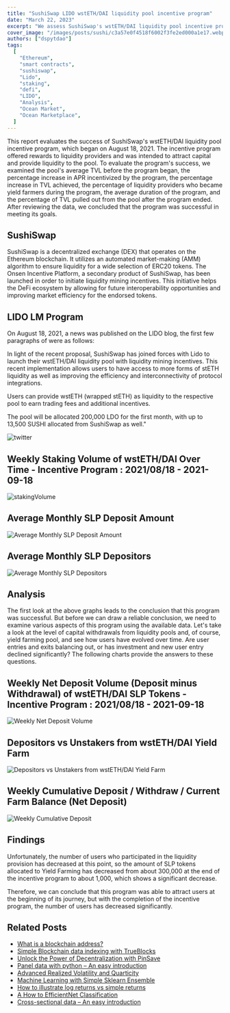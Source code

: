 ```yaml
---
title: "SushiSwap LIDO wstETH/DAI liquidity pool incentive program"
date: "March 22, 2023"
excerpt: "We assess SushiSwap's wstETH/DAI liquidity pool incentive program. The incentive program offered rewards to liquidity providers."
cover_image: "/images/posts/sushi/c3a57e0f4518f6002f3fe2ed000a1e17.webp"
authors: ["dspytdao"]
tags:
  [
    "Ethereum",
    "smart contracts",
    "sushiswap",
    "Lido",
    "staking",
    "defi",
    "LIDO",
    "Analysis",
    "Ocean Market",
    "Ocean Marketplace",
  ]
---
```


This report evaluates the success of SushiSwap's wstETH/DAI liquidity pool incentive program, which began on August 18, 2021. The incentive program offered rewards to liquidity providers and was intended to attract capital and provide liquidity to the pool. To evaluate the program's success, we examined the pool's average TVL before the program began, the percentage increase in APR incentivized by the program, the percentage increase in TVL achieved, the percentage of liquidity providers who became yield farmers during the program, the average duration of the program, and the percentage of TVL pulled out from the pool after the program ended. After reviewing the data, we concluded that the program was successful in meeting its goals.

## SushiSwap

SushiSwap is a decentralized exchange (DEX) that operates on the Ethereum blockchain. It utilizes an automated market-making (AMM) algorithm to ensure liquidity for a wide selection of ERC20 tokens. The Onsen Incentive Platform, a secondary product of SushiSwap, has been launched in order to initiate liquidity mining incentives. This initiative helps the DeFi ecosystem by allowing for future interoperability opportunities and improving market efficiency for the endorsed tokens.

## LIDO LM Program

On August 18, 2021, a news was published on the LIDO blog, the first few paragraphs of were as follows:

In light of the recent proposal, SushiSwap has joined forces with Lido to launch their wstETH/DAI liquidity pool with liquidity mining incentives. This recent implementation allows users to have access to more forms of stETH liquidity as well as improving the efficiency and interconnectivity of protocol integrations.

Users can provide wstETH (wrapped stETH) as liquidity to the respective pool to earn trading fees and additional incentives.

The pool will be allocated 200,000 LDO for the first month, with up to 13,500 SUSHI allocated from SushiSwap as well."

![twitter](/images/posts/sushi/twitter.webp)

## Weekly Staking Volume of wstETH/DAI Over Time - Incentive Program : 2021/08/18 - 2021-09-18

![stakingVolume](/images/posts/sushi/stakingVolume.webp)

## Average Monthly SLP Deposit Amount

![Average Monthly SLP Deposit Amount](/images/posts/sushi/avdep.webp)

## Average Monthly SLP Depositors

![Average Monthly SLP Depositors](/images/posts/sushi/avMdep.webp)

## Analysis

The first look at the above graphs leads to the conclusion that this program was successful. But before we can draw a reliable conclusion, we need to examine various aspects of this program using the available data. Let's take a look at the level of capital withdrawals from liquidity pools and, of course, yield farming pool, and see how users have evolved over time. Are user entries and exits balancing out, or has investment and new user entry declined significantly? The following charts provide the answers to these questions.

## Weekly Net Deposit Volume (Deposit minus Withdrawal) of wstETH/DAI SLP Tokens - Incentive Program : 2021/08/18 - 2021-09-18

![Weekly Net Deposit Volume](/images/posts/sushi/balance.webp)

## Depositors vs Unstakers from wstETH/DAI Yield Farm

![Depositors vs Unstakers from wstETH/DAI Yield Farm](/images/posts/sushi/depVsUnstakers.webp)

## Weekly Cumulative Deposit / Withdraw / Current Farm Balance (Net Deposit)

![Weekly Cumulative Deposit](/images/posts/sushi/netDeposits.webp)

## Findings

Unfortunately, the number of users who participated in the liquidity provision has decreased at this point, so the amount of SLP tokens allocated to Yield Farming has decreased from about 300,000 at the end of the incentive program to about 1,000, which shows a significant decrease.

Therefore, we can conclude that this program was able to attract users at the beginning of its journey, but with the completion of the incentive program, the number of users has decreased significantly.

## Related Posts

- [What is a blockchain address?](https://dspyt.com/what-is-blockchain-address)
- [Simple Blockchain data indexing with TrueBlocks](https://dspyt.com/blockchain-data-indexer-with-trueblocks)
- [Unlock the Power of Decentralization with PinSave](https://dspyt.com/PinSave)
- [Panel data with python – An easy introduction](https://dspyt.com/panel-data-econometrics-an-introduction-with-an-example-in-python)
- [Advanced Realized Volatility and Quarticity](https://dspyt.com/advanced-realized-volatility-and-quarticity)
- [Machine Learning with Simple Sklearn Ensemble](https://dspyt.com/machine-learning-simple-sklearn-ensemble)
- [How to illustrate log returns vs simple returns](https://dspyt.com/simple-returns-log-return-and-volatility-simple-introduction)
- [A How to EfficientNet Classification](https://dspyt.com/efficientnet-classification)
- [Cross-sectional data – An easy introduction](https://dspyt.com/cross-sectional-data-an-easy-introduction)
